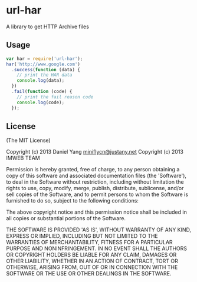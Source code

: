 # url-har
A library to get HTTP Archive files

## Usage
```javascript
var har = require('url-har');
har('http://www.google.com')
  .success(function (data) {
    // print the HAR data
    console.log(data);
  })
  .fail(function (code) {
    // print the fail reason code
    console.log(code);
  });
```

## License
(The MIT License)

Copyright (c) 2013 Daniel Yang <miniflycn@justany.net>
Copyright (c) 2013 IMWEB TEAM

Permission is hereby granted, free of charge, to any person obtaining a copy of this software and associated documentation files (the 'Software'), to deal in the Software without restriction, including without limitation the rights to use, copy, modify, merge, publish, distribute, sublicense, and/or sell copies of the Software, and to permit persons to whom the Software is furnished to do so, subject to the following conditions:

The above copyright notice and this permission notice shall be included in all copies or substantial portions of the Software.

THE SOFTWARE IS PROVIDED 'AS IS', WITHOUT WARRANTY OF ANY KIND, EXPRESS OR IMPLIED, INCLUDING BUT NOT LIMITED TO THE WARRANTIES OF MERCHANTABILITY, FITNESS FOR A PARTICULAR PURPOSE AND NONINFRINGEMENT. IN NO EVENT SHALL THE AUTHORS OR COPYRIGHT HOLDERS BE LIABLE FOR ANY CLAIM, DAMAGES OR OTHER LIABILITY, WHETHER IN AN ACTION OF CONTRACT, TORT OR OTHERWISE, ARISING FROM, OUT OF OR IN CONNECTION WITH THE SOFTWARE OR THE USE OR OTHER DEALINGS IN THE SOFTWARE.